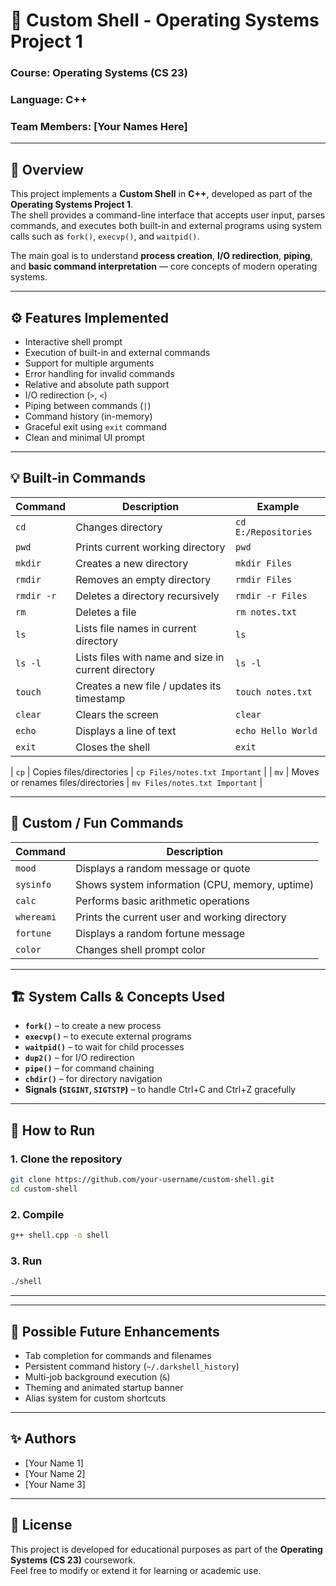 # 🧠 Custom Shell - Operating Systems Project 1

### Course: Operating Systems (CS 23)
### Language: C++
### Team Members: [Your Names Here]

---

## 📘 Overview
This project implements a **Custom Shell** in **C++**, developed as part of the **Operating Systems Project 1**.  
The shell provides a command-line interface that accepts user input, parses commands, and executes both built-in and external programs using system calls such as `fork()`, `execvp()`, and `waitpid()`.

The main goal is to understand **process creation**, **I/O redirection**, **piping**, and **basic command interpretation** — core concepts of modern operating systems.

---

## ⚙️ Features Implemented
- Interactive shell prompt  
- Execution of built-in and external commands  
- Support for multiple arguments  
- Error handling for invalid commands  
- Relative and absolute path support  
- I/O redirection (`>`, `<`)  
- Piping between commands (`|`)  
- Command history (in-memory)  
- Graceful exit using `exit` command  
- Clean and minimal UI prompt  

---

## 💡 Built-in Commands
| Command | Description | Example |
|----------|--------------|----------|
| `cd` | Changes directory | `cd E:/Repositories` |
| `pwd` | Prints current working directory | `pwd` |
| `mkdir` | Creates a new directory | `mkdir Files` |
| `rmdir` | Removes an empty directory | `rmdir Files` |
| `rmdir -r` | Deletes a directory recursively | `rmdir -r Files` |
| `rm` | Deletes a file | `rm notes.txt` |
| `ls` | Lists file names in current directory | `ls` |
| `ls -l` | Lists files with name and size in current directory | `ls -l` |
| `touch` | Creates a new file / updates its timestamp | `touch notes.txt` |
| `clear` | Clears the screen | `clear` |
| `echo` | Displays a line of text | `echo Hello World` |
| `exit` | Closes the shell | `exit` |



| `cp` | Copies files/directories | `cp Files/notes.txt Important` |
| `mv` | Moves or renames files/directories | `mv Files/notes.txt Important` |


---

## 🚀 Custom / Fun Commands
| Command | Description |
|----------|--------------|
| `mood` | Displays a random message or quote |
| `sysinfo` | Shows system information (CPU, memory, uptime) |
| `calc` | Performs basic arithmetic operations |
| `whereami` | Prints the current user and working directory |
| `fortune` | Displays a random fortune message |
| `color` | Changes shell prompt color |

---

## 🏗️ System Calls & Concepts Used
- **`fork()`** – to create a new process  
- **`execvp()`** – to execute external programs  
- **`waitpid()`** – to wait for child processes  
- **`dup2()`** – for I/O redirection  
- **`pipe()`** – for command chaining  
- **`chdir()`** – for directory navigation  
- **Signals (`SIGINT`, `SIGTSTP`)** – to handle Ctrl+C and Ctrl+Z gracefully  

---

## 🧩 How to Run
### **1. Clone the repository**
```bash
git clone https://github.com/your-username/custom-shell.git
cd custom-shell
```

### **2. Compile**
```bash
g++ shell.cpp -o shell
```

### **3. Run**
```bash
./shell
```

---

---

## 🔮 Possible Future Enhancements
- Tab completion for commands and filenames  
- Persistent command history (`~/.darkshell_history`)  
- Multi-job background execution (`&`)  
- Theming and animated startup banner  
- Alias system for custom shortcuts  

---

## ✨ Authors
- [Your Name 1]  
- [Your Name 2]  
- [Your Name 3]  

---

## 📄 License
This project is developed for educational purposes as part of the **Operating Systems (CS 23)** coursework.  
Feel free to modify or extend it for learning or academic use.
